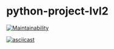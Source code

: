 # python-project-lvl2
[![Maintainability](https://api.codeclimate.com/v1/badges/6bf2c7a82da840aacf67/maintainability)](https://codeclimate.com/github/Amlaith/python-project-lvl1/maintainability)

[![asciicast](https://asciinema.org/a/kNg6DpJv3ERhTIF7f44uFCmJz.svg)](https://asciinema.org/a/kNg6DpJv3ERhTIF7f44uFCmJz)
